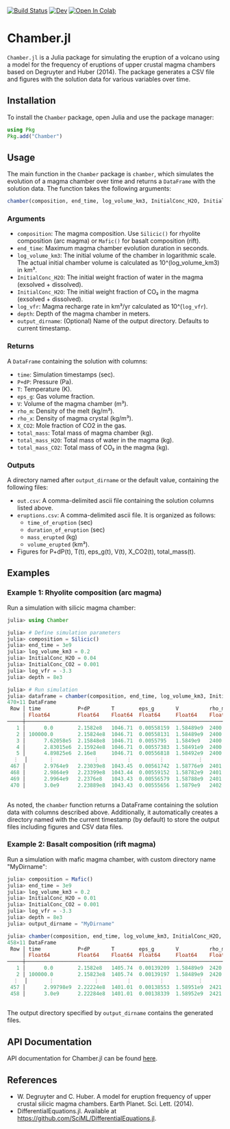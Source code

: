 [![Build Status](https://github.com/brown-ccv/Chamber.jl/actions/workflows/test.yml/badge.svg)](https://github.com/brown-ccv/Chamber.jl/actions?query=workflows/test)
[![Dev](https://img.shields.io/badge/docs-dev-blue.svg)][docs-dev-url]
[![Open In Colab](https://colab.research.google.com/assets/colab-badge.svg)](https://colab.research.google.com/github/brown-ccv/Chamber.jl/blob/master/notebooks/notebook_for_chamber.ipynb)

# Chamber.jl
`Chamber.jl` is a Julia package for simulating the eruption of a volcano using a model for the frequency of eruptions of upper crustal magma chambers based on Degruyter and Huber (2014). The package generates a CSV file and figures with the solution data for various variables over time.

## Installation
To install the `Chamber` package, open Julia and use the package manager:

```julia
using Pkg
Pkg.add("Chamber")
```

## Usage
The main function in the `Chamber` package is `chamber`, which simulates the evolution of a magma chamber over time and returns a `DataFrame` with the solution data. The function takes the following arguments:
```julia
chamber(composition, end_time, log_volume_km3, InitialConc_H2O, InitialConc_CO2, log_vfr, depth, output_dirname)
```
### Arguments
- `composition`: The magma composition. Use `Silicic()` for rhyolite composition (arc magma) or `Mafic()` for basalt composition (rift).
- `end_time`: Maximum magma chamber evolution duration in seconds.
- `log_volume_km3`: The initial volume of the chamber in logarithmic scale. The actual initial chamber volume is calculated as 10^(log_volume_km3) in km³.
- `InitialConc_H2O`: The initial weight fraction of water in the magma (exsolved + dissolved).
- `InitialConc_H2O`: The initial weight fraction of CO₂ in the magma (exsolved + dissolved).
- `log_vfr`: Magma recharge rate in km³/yr calculated as 10^(`log_vfr`).
- `depth`: Depth of the magma chamber in meters.
- `output_dirname`: (Optional) Name of the output directory. Defaults to current timestamp.

### Returns
A `DataFrame` containing the solution with columns:
- `time`: Simulation timestamps (sec).
- `P+dP`: Pressure (Pa).
- `T`: Temperature (K).
- `eps_g`: Gas volume fraction.
- `V`: Volume of the magma chamber (m³).
- `rho_m`: Density of the melt (kg/m³).
- `rho_x`: Density of magma crystal (kg/m³).
- `X_CO2`: Mole fraction of CO2 in the gas.
- `total_mass`: Total mass of magma chamber (kg).
- `total_mass_H2O`: Total mass of water in the magma (kg).
- `total_mass_CO2`: Total mass of CO₂ in the magma (kg).

### Outputs
A directory named after `output_dirname` or the default value, containing the following files:
- `out.csv`: A comma-delimited ascii file containing the solution columns listed above.
- `eruptions.csv`: A comma-delimited ascii file. It is organized as follows:
  - `time_of_eruption` (sec)
  - `duration_of_eruption` (sec)
  - `mass_erupted` (kg)
  - `volume_erupted` (km³).
- Figures for P+dP(t), T(t), eps_g(t), V(t), X_CO2(t), total_mass(t).

## Examples
### Example 1: Rhyolite composition (arc magma)
Run a simulation with silicic magma chamber:
```julia
julia> using Chamber

julia> # Define simulation parameters
julia> composition = Silicic()
julia> end_time = 3e9
julia> log_volume_km3 = 0.2
julia> InitialConc_H2O = 0.04
julia> InitialConc_CO2 = 0.001
julia> log_vfr = -3.3
julia> depth = 8e3

julia> # Run simulation
julia> dataframe = chamber(composition, end_time, log_volume_km3, InitialConc_H2O, InitialConc_CO2, log_vfr, depth)
470×11 DataFrame
 Row │ time            P+dP       T        eps_g       V          rho_m    rho_x    X_CO2     total_mass  total_mass_H2O  total_mass_CO2
     │ Float64         Float64    Float64  Float64     Float64    Float64  Float64  Float64   Float64     Float64         Float64
─────┼───────────────────────────────────────────────────────────────────────────────────────────────────────────────────────────────────
   1 │      0.0        2.1582e8   1046.71  0.00558159  1.58489e9  2400.0   2600.0   0.346043  3.83394e12      1.54039e11       3.85098e9
   2 │ 100000.0        2.15824e8  1046.71  0.00558131  1.58489e9  2400.0   2600.0   0.34605   3.83395e12      1.54039e11       3.85099e9
   3 │      7.62058e5  2.15848e8  1046.71  0.0055795   1.5849e9   2400.01  2600.01  0.346101  3.83397e12      1.5404e11        3.85101e9
   4 │      2.83015e6  2.15924e8  1046.71  0.00557383  1.58491e9  2400.03  2600.03  0.346259  3.83405e12      1.54044e11       3.85109e9
   5 │      4.89825e6  2.16e8     1046.71  0.00556818  1.58492e9  2400.04  2600.05  0.346418  3.83413e12      1.54047e11       3.85117e9
  ⋮  │       ⋮             ⋮         ⋮         ⋮           ⋮         ⋮        ⋮        ⋮          ⋮             ⋮               ⋮
 467 │      2.9764e9   2.23039e8  1043.45  0.00561742  1.58776e9  2401.81  2601.96  0.337852  3.8504e12       1.547e11         3.86751e9
 468 │      2.9864e9   2.23399e8  1043.44  0.00559152  1.58782e9  2401.9   2602.06  0.338571  3.85078e12      1.54716e11       3.86789e9
 469 │      2.9964e9   2.2376e8   1043.43  0.00556579  1.58788e9  2401.99  2602.15  0.339287  3.85116e12      1.54731e11       3.86828e9
 470 │      3.0e9      2.23889e8  1043.43  0.00555656  1.5879e9   2402.02  2602.18  0.339545  3.8513e12       1.54737e11       3.86841e9
                                                                                                                         461 rows omitted
```
As noted, the `chamber` function returns a DataFrame containing the solution data with columns described above. Additionally, it automatically creates a directory named with the current timestamp (by default) to store the output files including figures and CSV data files.

### Example 2: Basalt composition (rift magma)
Run a simulation with mafic magma chamber, with custom directory name "MyDirname":
```julia
julia> composition = Mafic()
julia> end_time = 3e9
julia> log_volume_km3 = 0.2
julia> InitialConc_H2O = 0.01
julia> InitialConc_CO2 = 0.001
julia> log_vfr = -3.3
julia> depth = 8e3
julia> output_dirname = "MyDirname"

julia> chamber(composition, end_time, log_volume_km3, InitialConc_H2O, InitialConc_CO2, log_vfr, depth, output_dirname)
458×11 DataFrame
 Row │ time            P+dP       T        eps_g       V          rho_m    rho_x    X_CO2     total_mass  total_mass_H2O  total_mass_CO2 
     │ Float64         Float64    Float64  Float64     Float64    Float64  Float64  Float64   Float64     Float64         Float64        
─────┼───────────────────────────────────────────────────────────────────────────────────────────────────────────────────────────────────
   1 │      0.0        2.1582e8   1405.74  0.00139209  1.58489e9  2420.0   2900.0   0.859079  3.94439e12      3.94903e10       3.94903e9
   2 │ 100000.0        2.15823e8  1405.74  0.00139197  1.58489e9  2420.0   2900.0   0.859081  3.9444e12       3.94903e10       3.94903e9
  ⋮  │       ⋮             ⋮         ⋮         ⋮           ⋮         ⋮        ⋮        ⋮          ⋮             ⋮               ⋮
 457 │      2.99798e9  2.22224e8  1401.01  0.00138553  1.58951e9  2421.66  2901.99  0.856719  3.97782e12      3.98249e10       3.98249e9
 458 │      3.0e9      2.22284e8  1401.01  0.00138339  1.58952e9  2421.68  2902.01  0.856746  3.9779e12       3.98257e10       3.98257e9
                                                                                                                         454 rows omitted
```
The output directory specified by `output_dirname` contains the generated files.

## API Documentation

API documentation for Chamber.jl can be found [here][docs-dev-url].

## References
- W. Degruyter and C. Huber. A model for eruption frequency of upper crustal silicic magma chambers. Earth Planet. Sci. Lett. (2014).
- DifferentialEquations.jl. Available at https://github.com/SciML/DifferentialEquations.jl.

[docs-dev-url]: https://brown-ccv.github.io/Chamber.jl/
